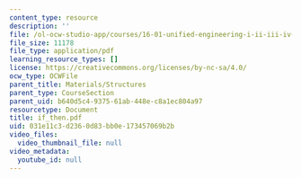 ```yaml
---
content_type: resource
description: ''
file: /ol-ocw-studio-app/courses/16-01-unified-engineering-i-ii-iii-iv-fall-2005-spring-2006/031e11c3d2360d83bb0e173457069b2b_if_then.pdf
file_size: 11178
file_type: application/pdf
learning_resource_types: []
license: https://creativecommons.org/licenses/by-nc-sa/4.0/
ocw_type: OCWFile
parent_title: Materials/Structures
parent_type: CourseSection
parent_uid: b640d5c4-9375-61ab-448e-c8a1ec804a97
resourcetype: Document
title: if_then.pdf
uid: 031e11c3-d236-0d83-bb0e-173457069b2b
video_files:
  video_thumbnail_file: null
video_metadata:
  youtube_id: null
---
```

